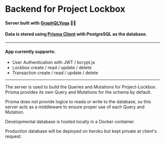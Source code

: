 # Backend for Project Lockbox

#### Server built with [GraphQLYoga](https://github.com/prisma/graphql-yoga) 🧘🏽

#### Data is stored using [Prisma Client](https://www.prisma.io/) with PostgreSQL as the database.

---

#### App currently supports:

- User Authentication with JWT / bcrypt.js
- Lockbox create / read / update / delete
- Transaction create / read / update / delete

---

The server is used to build the Queries and Mutations for Project-Lockbox. Prisma provides its own Query and Mutations for the schema by default.

Prisma does not provide logice to reada or write to the database, so this server acts as a middleware to ensure proper use of each Query and Mutation.

Developmental database is hosted locally in a Docker container.

Production database will be deployed on heroku but kept private at client's request.
